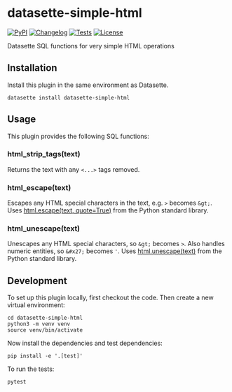 # datasette-simple-html

[![PyPI](https://img.shields.io/pypi/v/datasette-simple-html.svg)](https://pypi.org/project/datasette-simple-html/)
[![Changelog](https://img.shields.io/github/v/release/simonw/datasette-simple-html?include_prereleases&label=changelog)](https://github.com/simonw/datasette-simple-html/releases)
[![Tests](https://github.com/simonw/datasette-simple-html/workflows/Test/badge.svg)](https://github.com/simonw/datasette-simple-html/actions?query=workflow%3ATest)
[![License](https://img.shields.io/badge/license-Apache%202.0-blue.svg)](https://github.com/simonw/datasette-simple-html/blob/main/LICENSE)

Datasette SQL functions for very simple HTML operations

## Installation

Install this plugin in the same environment as Datasette.

    datasette install datasette-simple-html

## Usage

This plugin provides the following SQL functions:

### html_strip_tags(text)

Returns the text with any `<...>` tags removed.

### html_escape(text)

Escapes any HTML special characters in the text, e.g. `>` becomes `&gt;`. Uses [html.escape(text, quote=True)](https://docs.python.org/3/library/html.html#html.escape) from the Python standard library.

### html_unescape(text)

Unescapes any HTML special characters, so `&gt;` becomes `>`. Also handles numeric entities, so `&#x27;` becomes `'`. Uses [html.unescape(text)](https://docs.python.org/3/library/html.html#html.unescape) from the Python standard library.

## Development

To set up this plugin locally, first checkout the code. Then create a new virtual environment:

    cd datasette-simple-html
    python3 -m venv venv
    source venv/bin/activate

Now install the dependencies and test dependencies:

    pip install -e '.[test]'

To run the tests:

    pytest
